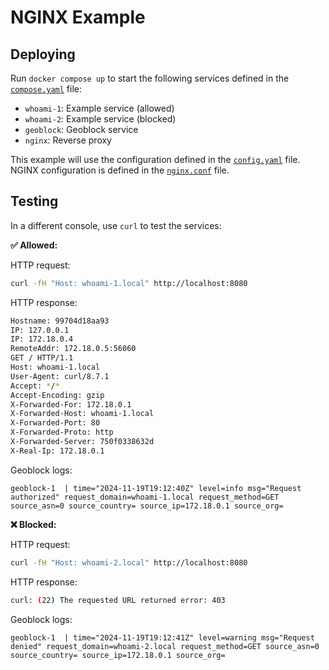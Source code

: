 # NGINX Example

## Deploying

Run `docker compose up` to start the following services defined in the
[`compose.yaml`](./compose.yaml) file:

- `whoami-1`: Example service (allowed)
- `whoami-2`: Example service (blocked)
- `geoblock`: Geoblock service
- `nginx`: Reverse proxy

This example will use the configuration defined in the
[`config.yaml`](./config.yaml) file. NGINX configuration is defined in the
[`nginx.conf`](./nginx.conf) file.

## Testing

In a different console, use `curl` to test the services:

**✅ Allowed:**

HTTP request:

```bash
curl -fH "Host: whoami-1.local" http://localhost:8080
```

HTTP response:

```bash
Hostname: 99704d18aa93
IP: 127.0.0.1
IP: 172.18.0.4
RemoteAddr: 172.18.0.5:56060
GET / HTTP/1.1
Host: whoami-1.local
User-Agent: curl/8.7.1
Accept: */*
Accept-Encoding: gzip
X-Forwarded-For: 172.18.0.1
X-Forwarded-Host: whoami-1.local
X-Forwarded-Port: 80
X-Forwarded-Proto: http
X-Forwarded-Server: 750f0338632d
X-Real-Ip: 172.18.0.1
```

Geoblock logs:

```log
geoblock-1  | time="2024-11-19T19:12:40Z" level=info msg="Request authorized" request_domain=whoami-1.local request_method=GET source_asn=0 source_country= source_ip=172.18.0.1 source_org=
```

**❌ Blocked:**

HTTP request:

```bash
curl -fH "Host: whoami-2.local" http://localhost:8080
```

HTTP response:

```bash
curl: (22) The requested URL returned error: 403
```

Geoblock logs:

```log
geoblock-1  | time="2024-11-19T19:12:41Z" level=warning msg="Request denied" request_domain=whoami-2.local request_method=GET source_asn=0 source_country= source_ip=172.18.0.1 source_org=
```
